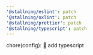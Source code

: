 ```yaml
---
'@stallning/eslint': patch
'@stallning/oxlint': patch
'@stallning/prettier': patch
'@stallning/typescript': patch
---
```


chore(config): :wrench: add typescript
